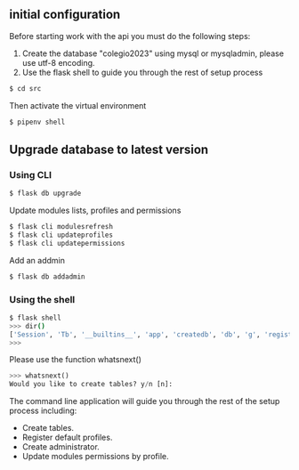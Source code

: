 ## initial configuration

Before starting work with the api you must do the following steps:

1. Create the database "colegio2023" using mysql or mysqladmin, please use utf-8
   encoding.
2. Use the flask shell to guide you through the rest of setup process

```bash
$ cd src
```

Then activate the virtual environment

```bash
$ pipenv shell
```

## Upgrade database to latest version

### Using CLI

```bash
$ flask db upgrade
```

Update modules lists, profiles and permissions

```bash
$ flask cli modulesrefresh
$ flask cli updateprofiles
$ flask cli updatepermissions
```

Add an addmin

```bash
$ flask db addadmin
```

### Using the shell

```bash
$ flask shell
>>> dir()
['Session', 'Tb', '__builtins__', 'app', 'createdb', 'db', 'g', 'registeradmin', 'whatsnext']
>>>
```

Please use the function whatsnext()

```python
>>> whatsnext()
Would you like to create tables? y/n [n]:
```

The command line application will guide you through the rest of the setup
process including:

- Create tables.
- Register default profiles.
- Create administrator.
- Update modules permissions by profile.

